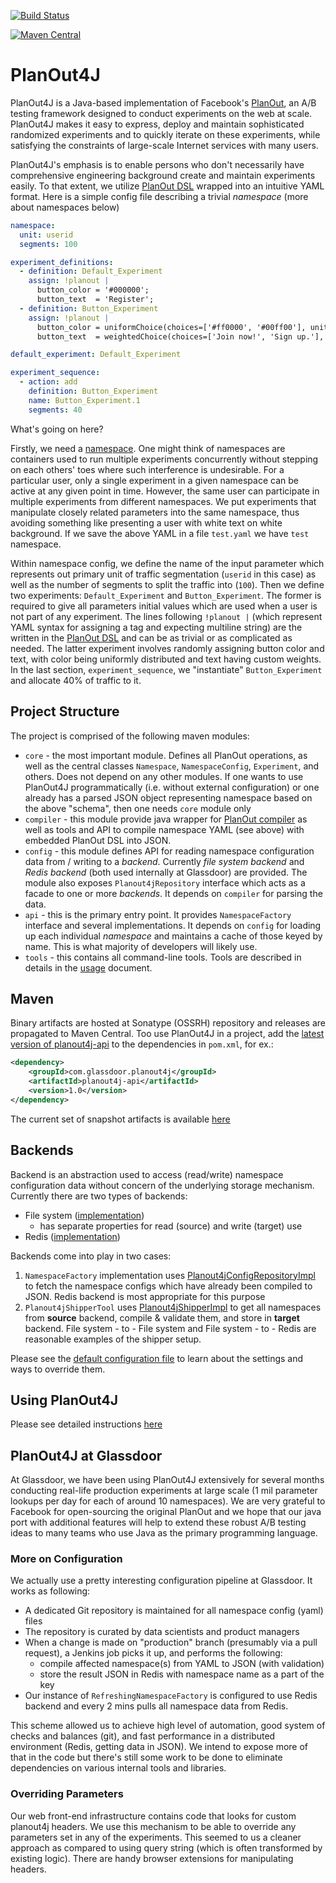 [![Build Status](https://travis-ci.org/Glassdoor/planout4j.svg?branch=master)](https://travis-ci.org/Glassdoor/planout4j)

[![Maven Central](https://maven-badges.herokuapp.com/maven-central/com.glassdoor.planout4j/planout4j-core/badge.svg)](https://maven-badges.herokuapp.com/maven-central/com.glassdoor.planout4j/planout4j-core)

# PlanOut4J

PlanOut4J is a Java-based implementation of Facebook's [PlanOut], an A/B testing framework designed to conduct experiments on the web at scale.
PlanOut4J makes it easy to express, deploy and maintain sophisticated randomized experiments and to quickly iterate on these experiments, while satisfying the constraints of large-scale Internet services with many users.

[PlanOut]: http://facebook.github.io/planout/

PlanOut4J's emphasis is to enable persons who don't necessarily have comprehensive engineering background create and maintain experiments easily. To that extent, we utilize [PlanOut DSL](http://facebook.github.io/planout/docs/planout-language-reference.html) wrapped into an intuitive YAML format. Here is a simple config file describing a trivial *namespace* (more about namespaces below)

```yaml
namespace:
  unit: userid
  segments: 100

experiment_definitions:
  - definition: Default_Experiment
    assign: !planout |
      button_color = '#000000';
      button_text  = 'Register';
  - definition: Button_Experiment
    assign: !planout |
      button_color = uniformChoice(choices=['#ff0000', '#00ff00'], unit=userid);
      button_text  = weightedChoice(choices=['Join now!', 'Sign up.'], weights=[0.7, 0.3], unit=userid);

default_experiment: Default_Experiment

experiment_sequence:
  - action: add
    definition: Button_Experiment
    name: Button_Experiment.1
    segments: 40
```

What's going on here?

Firstly, we need a [namespace](https://facebook.github.io/planout/docs/namespaces.html). One might think of namespaces are containers used to run multiple experiments concurrently without stepping on each others' toes where such interference is undesirable. For a particular user, only a single experiment in a given namespace can be active at any given point in time. However, the same user can participate in multiple experiments from different namespaces. We put experiments that manipulate closely related parameters into the same namespace, thus avoiding something like presenting a user with white text on white background. If we save the above YAML in a file `test.yaml` we have `test` namespace.

Within namespace config, we define the name of the input parameter which represents out primary unit of traffic segmentation (`userid` in this case) as well as the number of segments to split the traffic into (`100`). Then we define two experiments: `Default_Experiment` and `Button_Experiment`. The former is required to give all parameters initial values which are used when a user is not part of any experiment. The lines following `!planout |` (which represent YAML syntax for assigning a tag and expecting multiline string) are the written in the [PlanOut DSL](http://facebook.github.io/planout/docs/planout-language-reference.html) and can be as trivial or as complicated as needed. The latter experiment involves randomly assigning button color and text, with color being uniformly distributed and text having custom weights. In the last section, `experiment_sequence`, we "instantiate" `Button_Experiment` and allocate 40% of traffic to it.

## Project Structure
The project is comprised of the following maven modules:

* `core` - the most important module. Defines all PlanOut operations, as well as the central classes `Namespace`, `NamespaceConfig`, `Experiment`, and others. Does not depend on any other modules. If one wants to use PlanOut4J programmatically (i.e. without external configuration) or one already has a parsed JSON object representing namespace based on the above "schema", then one needs `core` module only
* `compiler` - this module provide java wrapper for [PlanOut compiler](https://github.com/facebook/planout/tree/master/compiler) as well as tools and API to compile namespace YAML (see above) with embedded PlanOut DSL into JSON.
* `config` - this module defines API for reading namespace configuration data from / writing to a *backend*. Currently *file system backend* and *Redis backend* (both used internally at Glassdoor) are provided. The module also exposes `Planout4jRepository` interface which acts as a facade to one or more *backends*. It depends on `compiler` for parsing the data.
* `api` - this is the primary entry point. It provides `NamespaceFactory` interface and several implementations. It depends on `config` for loading up each individual *namespace* and maintains a cache of those keyed by name. This is what majority of developers will likely use.
* `tools` - this contains all command-line tools. Tools are described in details in the [usage](USAGE.md) document.

## Maven
Binary artifacts are hosted at Sonatype (OSSRH) repository and releases are propagated to Maven Central.
Too use PlanOut4J in a project, add the [latest version of planout4j-api](http://search.maven.org/#search%7Cga%7C1%7Ca%3A%22planout4j-api%22)
to the dependencies in `pom.xml`, for ex.:

 ```xml
 <dependency>
     <groupId>com.glassdoor.planout4j</groupId>
     <artifactId>planout4j-api</artifactId>
     <version>1.0</version>
 </dependency>
 ```

The current set of snapshot artifacts is available [here](https://oss.sonatype.org/content/groups/staging/com/glassdoor/planout4j/planout4j-api)

## Backends
Backend is an abstraction used to access (read/write) namespace configuration data without concern of the underlying storage mechanism.
Currently there are two types of backends:

* File system ([implementation](https://github.com/Glassdoor/planout4j/blob/master/config/src/main/java/com/glassdoor/planout4j/config/Planout4jConfigFileBackend.java))
	* has separate properties for read (source) and write (target) use
* Redis ([implementation](https://github.com/Glassdoor/planout4j/blob/master/config/src/main/java/com/glassdoor/planout4j/config/Planout4jConfigRedisBackend.java))

Backends come into play in two cases:

1. `NamespaceFactory` implementation uses [Planout4jConfigRepositoryImpl](https://github.com/Glassdoor/planout4j/blob/master/config/src/main/java/com/glassdoor/planout4j/config/Planout4jRepositoryImpl.java) to fetch the namespace configs which have already been compiled to JSON. Redis backend is most appropriate for this purpose
2. `Planout4jShipperTool` uses [Planout4jShipperImpl](https://github.com/Glassdoor/planout4j/blob/master/config/src/main/java/com/glassdoor/planout4j/config/Planout4jShipperImpl.java) to get all namespaces from **source** backend, compile & validate them, and store in **target** backend. File system - to - File system and File system - to - Redis are reasonable examples of the shipper setup.

Please see the [default configuration file](https://github.com/Glassdoor/planout4j/blob/master/config/src/main/resources/planout4j.conf) to learn about the settings and ways to override them.

## Using PlanOut4J
Please see detailed instructions [here](USAGE.md)

## PlanOut4J at Glassdoor

At Glassdoor, we have been using PlanOut4J extensively for several months conducting real-life production experiments at large scale (1 mil parameter lookups per day for each of around 10 namespaces). We are very grateful to Facebook for open-sourcing the original PlanOut and we hope that our java port with additional features will help to extend these robust A/B testing ideas to many teams who use Java as the primary programming language.

### More on Configuration

We actually use a pretty interesting configuration pipeline at Glassdoor. It works as following:

* A dedicated Git repository is maintained for all namespace config (yaml) files
* The repository is curated by data scientists and product managers
* When a change is made on "production" branch (presumably via a pull request), a Jenkins job picks it up, and performs the following:
  * compile affected namespace(s) from YAML to JSON (with validation)
  * store the result JSON in Redis with namespace name as a part of the key
* Our instance of `RefreshingNamespaceFactory` is configured to use Redis backend and every 2 mins pulls all namespace data from Redis.

This scheme allowed us to achieve high level of automation, good system of checks and balances (git), and fast performance in a distributed environment (Redis, getting data in JSON). We intend to expose more of that in the code but there's still some work to be done to eliminate dependencies on various internal tools and libraries.

### Overriding Parameters

Our web front-end infrastructure contains code that looks for custom planout4j headers. We use this mechanism to be able to override any parameters set in any of the experiments. This seemed to us a cleaner approach as compared to using query string (which is often transformed by existing logic). There are handy browser extensions for manipulating headers.